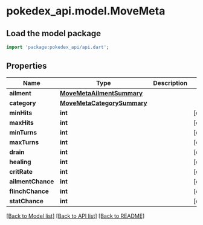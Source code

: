 # pokedex_api.model.MoveMeta

## Load the model package
```dart
import 'package:pokedex_api/api.dart';
```

## Properties
Name | Type | Description | Notes
------------ | ------------- | ------------- | -------------
**ailment** | [**MoveMetaAilmentSummary**](MoveMetaAilmentSummary.md) |  | 
**category** | [**MoveMetaCategorySummary**](MoveMetaCategorySummary.md) |  | 
**minHits** | **int** |  | [optional] 
**maxHits** | **int** |  | [optional] 
**minTurns** | **int** |  | [optional] 
**maxTurns** | **int** |  | [optional] 
**drain** | **int** |  | [optional] 
**healing** | **int** |  | [optional] 
**critRate** | **int** |  | [optional] 
**ailmentChance** | **int** |  | [optional] 
**flinchChance** | **int** |  | [optional] 
**statChance** | **int** |  | [optional] 

[[Back to Model list]](../README.md#documentation-for-models) [[Back to API list]](../README.md#documentation-for-api-endpoints) [[Back to README]](../README.md)


